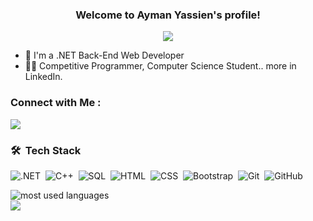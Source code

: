 


<h3 align="center">
  Welcome to Ayman Yassien's profile!
<!--   <img src="https://media.giphy.com/media/hvRJCLFzcasrR4ia7z/giphy.gif" width="28"> -->
</h3>

<!-- Typing SVG by DenverCoder1 - https://github.com/DenverCoder1/readme-typing-svg -->
<p align="center">
  <a href="https://github.com/DenverCoder1/readme-typing-svg"><img src="https://readme-typing-svg.herokuapp.com/?lines=Full-stack%20web%20developer;Always%20learning%20new%20things&font=Fira%20Code&center=true&width=440&height=45&color=f75c7e&vCenter=true&size=22"></a>
</p> 

- 🏢 I'm a .NET Back-End Web Developer 
- 👨‍💻 Competitive Programmer, Computer Science Student.. more in LinkedIn.

### Connect with Me :


<a href="https://www.linkedin.com/in/ayman-yassien-a8152323a/" target="_blank"><img src="https://img.shields.io/badge/-Ayman%20Yassien-0077B5?style=for-the-badge&logo=Linkedin&logoColor=white"/></a>

### 🛠 &nbsp;Tech Stack

![.NET](https://img.shields.io/badge/-.NET-007ACC?style=flat&logo=.NET&logoColor=0000)&nbsp;
![C++](https://img.shields.io/badge/-C++-000?style=flat&logo=C++&logoColor=FFFF)&nbsp;
![SQL](https://img.shields.io/badge/-SQL-05122A?style=flat&logo=sql&logoColor=563D7C)&nbsp;
![HTML](https://img.shields.io/badge/-HTML-05122A?style=flat&logo=HTML5)&nbsp;
![CSS](https://img.shields.io/badge/-CSS-05122A?style=flat&logo=CSS3&logoColor=1572B6)&nbsp;
![Bootstrap](https://img.shields.io/badge/-Bootstrap-05122A?style=flat&logo=bootstrap&logoColor=563D7C)&nbsp;
![Git](https://img.shields.io/badge/-Git-05122A?style=flat&logo=git)&nbsp;
![GitHub](https://img.shields.io/badge/-GitHub-05122A?style=flat&logo=github)&nbsp;




<img align="left" src="https://github-readme-stats.vercel.app/api/top-langs?username=yousefdergham&show_icons=true&locale=en&layout=compact&theme=radical" alt="most used languages" />
<br>
<a href="https://komarev.com/ghpvc/?username=yousefdergham&style=for-the-badge">
    <img src="https://komarev.com/ghpvc/?username=yousefdergham&style=for-the-badge">
</a>

